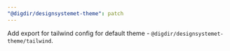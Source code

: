 ```yaml
---
"@digdir/designsystemet-theme": patch
---
```


Add export for tailwind config for default theme - `@digdir/designsystemet-theme/tailwind`.
